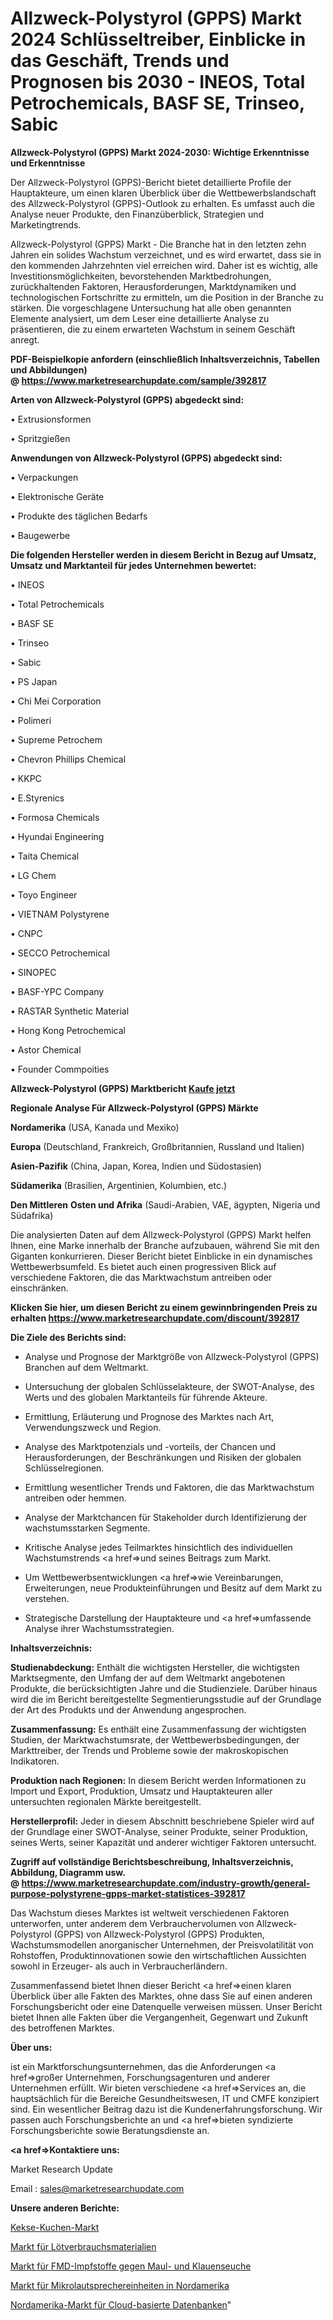 # Allzweck-Polystyrol (GPPS) Markt 2024 Schlüsseltreiber, Einblicke in das Geschäft, Trends und Prognosen bis 2030 - INEOS, Total Petrochemicals, BASF SE, Trinseo, Sabic

<strong>Allzweck-Polystyrol (GPPS) Markt 2024-2030: Wichtige Erkenntnisse und Erkenntnisse</strong>

Der Allzweck-Polystyrol (GPPS)-Bericht bietet detaillierte Profile der Hauptakteure, um einen klaren Überblick über die Wettbewerbslandschaft des Allzweck-Polystyrol (GPPS)-Outlook zu erhalten. Es umfasst auch die Analyse neuer Produkte, den Finanzüberblick, Strategien und Marketingtrends.

Allzweck-Polystyrol (GPPS) Markt - Die Branche hat in den letzten zehn Jahren ein solides Wachstum verzeichnet, und es wird erwartet, dass sie in den kommenden Jahrzehnten viel erreichen wird. Daher ist es wichtig, alle Investitionsmöglichkeiten, bevorstehenden Marktbedrohungen, zurückhaltenden Faktoren, Herausforderungen, Marktdynamiken und technologischen Fortschritte zu ermitteln, um die Position in der Branche zu stärken. Die vorgeschlagene Untersuchung hat alle oben genannten Elemente analysiert, um dem Leser eine detaillierte Analyse zu präsentieren, die zu einem erwarteten Wachstum in seinem Geschäft anregt.

<strong><b>PDF-Beispielkopie anfordern (einschließlich Inhaltsverzeichnis, Tabellen und Abbildungen) @ </b></strong><strong><a href=https://www.marketresearchupdate.com/sample/392817><strong>https://www.marketresearchupdate.com/sample/392817</u></a></strong></strong>

<strong>Arten von Allzweck-Polystyrol (GPPS) abgedeckt sind:</strong>

• Extrusionsformen

• Spritzgießen

<strong>Anwendungen von Allzweck-Polystyrol (GPPS) abgedeckt sind:</strong>

• Verpackungen

• Elektronische Geräte

• Produkte des täglichen Bedarfs

• Baugewerbe

<strong>Die folgenden Hersteller werden in diesem Bericht in Bezug auf Umsatz, Umsatz und Marktanteil für jedes Unternehmen bewertet:</strong>

• INEOS

• Total Petrochemicals

• BASF SE

• Trinseo

• Sabic

• PS Japan

• Chi Mei Corporation

• Polimeri

• Supreme Petrochem

• Chevron Phillips Chemical

• KKPC

• E.Styrenics

• Formosa Chemicals

• Hyundai Engineering

• Taita Chemical

• LG Chem

• Toyo Engineer

• VIETNAM Polystyrene

• CNPC

• SECCO Petrochemical

• SINOPEC

• BASF-YPC Company

• RASTAR Synthetic Material

• Hong Kong Petrochemical

• Astor Chemical

• Founder Commpoities

<strong>Allzweck-Polystyrol (GPPS) Marktbericht <a href=https://www.marketresearchupdate.com/buynow/392817>Kaufe jetzt</a></strong>

<strong>Regionale Analyse Für Allzweck-Polystyrol (GPPS) Märkte</strong>

<strong>Nordamerika</strong> (USA, Kanada und Mexiko)

<strong>Europa</strong> (Deutschland, Frankreich, Großbritannien, Russland und Italien)

<strong>Asien-Pazifik</strong> (China, Japan, Korea, Indien und Südostasien)

<strong>Südamerika</strong> (Brasilien, Argentinien, Kolumbien, etc.)

<strong>Den Mittleren</strong> <strong>Osten und Afrika</strong> (Saudi-Arabien, VAE, ägypten, Nigeria und Südafrika)

Die analysierten Daten auf dem Allzweck-Polystyrol (GPPS) Markt helfen Ihnen, eine Marke innerhalb der Branche aufzubauen, während Sie mit den Giganten konkurrieren. Dieser Bericht bietet Einblicke in ein dynamisches Wettbewerbsumfeld. Es bietet auch einen progressiven Blick auf verschiedene Faktoren, die das Marktwachstum antreiben oder einschränken.

<strong>Klicken Sie hier, um diesen Bericht zu einem gewinnbringenden Preis zu erhalten
</strong><strong><a href=https://www.marketresearchupdate.com/discount/392817>https://www.marketresearchupdate.com/discount/392817</b></u></strong></a>

<strong>Die Ziele des Berichts sind:</strong>

- Analyse und Prognose der Marktgröße von Allzweck-Polystyrol (GPPS) Branchen auf dem Weltmarkt.

- Untersuchung der globalen Schlüsselakteure, der SWOT-Analyse, des Werts und des globalen Marktanteils für führende Akteure.

- Ermittlung, Erläuterung und Prognose des Marktes nach Art, Verwendungszweck und Region.

- Analyse des Marktpotenzials und -vorteils, der Chancen und Herausforderungen, der Beschränkungen und Risiken der globalen Schlüsselregionen.

- Ermittlung wesentlicher Trends und Faktoren, die das Marktwachstum antreiben oder hemmen.

- Analyse der Marktchancen für Stakeholder durch Identifizierung der wachstumsstarken Segmente.

- Kritische Analyse jedes Teilmarktes hinsichtlich des individuellen Wachstumstrends <a href=>und</a> seines Beitrags zum Markt.

- Um Wettbewerbsentwicklungen <a href=>wie</a> Vereinbarungen, Erweiterungen, neue Produkteinführungen und Besitz auf dem Markt zu verstehen.

- Strategische Darstellung der Hauptakteure und <a href=>umfas</a>sende Analyse ihrer Wachstumsstrategien.

<strong>Inhaltsverzeichnis:</strong>

<strong>Studienabdeckung:</strong> Enthält die wichtigsten Hersteller, die wichtigsten Marktsegmente, den Umfang der auf dem Weltmarkt angebotenen Produkte, die berücksichtigten Jahre und die Studienziele. Darüber hinaus wird die im Bericht bereitgestellte Segmentierungsstudie auf der Grundlage der Art des Produkts und der Anwendung angesprochen.

<strong>Zusammenfassung:</strong> Es enthält eine Zusammenfassung der wichtigsten Studien, der Marktwachstumsrate, der Wettbewerbsbedingungen, der Markttreiber, der Trends und Probleme sowie der makroskopischen Indikatoren.

<strong>Produktion nach Regionen:</strong> In diesem Bericht werden Informationen zu Import und Export, Produktion, Umsatz und Hauptakteuren aller untersuchten regionalen Märkte bereitgestellt.

<strong>Herstellerprofil:</strong> Jeder in diesem Abschnitt beschriebene Spieler wird auf der Grundlage einer SWOT-Analyse, seiner Produkte, seiner Produktion, seines Werts, seiner Kapazität und anderer wichtiger Faktoren untersucht.

<strong><b>Zugriff auf vollständige Berichtsbeschreibung, Inhaltsverzeichnis, Abbildung, Diagramm usw. @ </b></strong><strong><a href=https://www.marketresearchupdate.com/industry-growth/general-purpose-polystyrene-gpps-market-statistices-392817>https://www.marketresearchupdate.com/industry-growth/general-purpose-polystyrene-gpps-market-statistices-392817</a></strong>

Das Wachstum dieses Marktes ist weltweit verschiedenen Faktoren unterworfen, unter anderem dem Verbrauchervolumen von Allzweck-Polystyrol (GPPS) von Allzweck-Polystyrol (GPPS) Produkten, Wachstumsmodellen anorganischer Unternehmen, der Preisvolatilität von Rohstoffen, Produktinnovationen sowie den wirtschaftlichen Aussichten sowohl in Erzeuger- als auch in Verbraucherländern.

Zusammenfassend bietet Ihnen dieser Bericht <a href=>einen</a> klaren Überblick über alle Fakten des Marktes, ohne dass Sie auf einen anderen Forschungsbericht oder eine Datenquelle verweisen müssen. Unser Bericht bietet Ihnen alle Fakten über die Vergangenheit, Gegenwart und Zukunft des betroffenen Marktes.

<strong>Über uns:</strong>

 ist ein Marktforschungsunternehmen, das die Anforderungen <a href=>großer</a> Unternehmen, Forschungsagenturen und anderer Unternehmen erfüllt. Wir bieten verschiedene <a href=>Services</a> an, die hauptsächlich für die Bereiche Gesundheitswesen, IT und CMFE konzipiert sind. Ein wesentlicher Beitrag dazu ist die Kundenerfahrungsforschung. Wir passen auch Forschungsberichte an und <a href=>bieten</a> syndizierte Forschungsberichte sowie Beratungsdienste an.

<strong><a href=>Kontaktiere uns:</a></strong>

Market Research Update

Email : sales@marketresearchupdate.com

<strong>Unsere anderen Berichte:</strong>

<a href=https://www.linkedin.com/pulse/cookies-cakes-market-2023-top-leading-vendors>Kekse-Kuchen-Markt</a>

<a href=https://www.linkedin.com/pulse/brazing-consumables-market-2023-remarking-enormous>Markt für Lötverbrauchsmaterialien</a>

<a href=https://www.linkedin.com/pulse/foot-mouth-disease-fmd-vaccines-market-analysis>Markt für FMD-Impfstoffe gegen Maul- und Klauenseuche</a>

<a href=https://www.linkedin.com/pulse/north-america-micro-loudspeaker-unit-market-overview-demand>Markt für Mikrolautsprechereinheiten in Nordamerika</a>

<a href=https://www.linkedin.com/pulse/north-america-cloud-based-database-market-size-sg92f/>Nordamerika-Markt für Cloud-basierte Datenbanken</a>"
